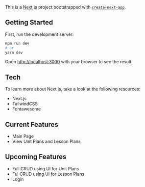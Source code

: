 This is a [Next.js](https://nextjs.org/) project bootstrapped with [`create-next-app`](https://github.com/vercel/next.js/tree/canary/packages/create-next-app).

## Getting Started

First, run the development server:

```bash
npm run dev
# or
yarn dev
```

Open [http://localhost:3000](http://localhost:3000) with your browser to see the result.

## Tech

To learn more about Next.js, take a look at the following resources:

- Next.js
- TailwindCSS
- Fontawesome

## Current Features

- Main Page
- View Unit Plans and Lesson Plans

## Upcoming Features

- Full CRUD using UI for Unit Plans
- Ful CRUD using UI for Lesson Plans
- Login